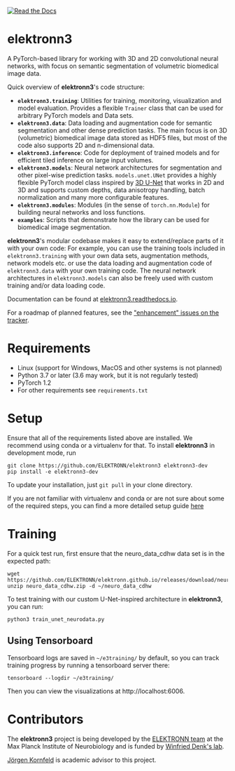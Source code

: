 [![Read the Docs](https://readthedocs.org/projects/elektronn3/badge/?version=latest)](https://elektronn3.readthedocs.io/en/latest/)

# elektronn3

A PyTorch-based library for working with 3D and 2D convolutional neural networks, with focus on semantic segmentation of volumetric biomedical image data.

Quick overview of **elektronn3**'s code structure:

- **`elektronn3.training`**: Utilities for training, monitoring, visualization and model evaluation. Provides a flexible `Trainer` class that can be used for arbitrary PyTorch models and Data sets.
- **`elektronn3.data`**: Data loading and augmentation code for semantic segmentation and other dense prediction tasks. The main focus is on 3D (volumetric) biomedical image data stored as HDF5 files, but most of the code also supports 2D and n-dimensional data.
- **`elektronn3.inference`**: Code for deployment of trained models and for efficient tiled inference on large input volumes.
- **`elektronn3.models`**: Neural network architectures for segmentation and other pixel-wise prediction tasks. `models.unet.UNet` provides a highly flexible PyTorch model class inspired by [3D U-Net](https://arxiv.org/abs/1606.06650) that works in 2D and 3D and supports custom depths, data anisotropy handling, batch normalization and many more configurable features.
- **`elektronn3.modules`**: Modules (in the sense of `torch.nn.Module`) for building neural networks and loss functions.
- **`examples`**: Scripts that demonstrate how the library can be used for biomedical image segmentation.

**elektronn3**'s modular codebase makes it easy to extend/replace parts of it with your own code: For example, you can use the training tools included in `elektronn3.training` with your own data sets, augmentation methods, network models etc. or use the data loading and augmentation code of `elektronn3.data` with your own training code. The neural network architectures in `elektronn3.models` can also be freely used with custom training and/or data loading code.

Documentation can be found at [elektronn3.readthedocs.io](https://elektronn3.readthedocs.io).

For a roadmap of planned features, see the ["enhancement" issues on the tracker](https://github.com/ELEKTRONN/elektronn3/issues?q=is%3Aissue+is%3Aopen+label%3Aenhancement).

# Requirements

- Linux (support for Windows, MacOS and other systems is not planned)
- Python 3.7 or later (3.6 may work, but it is not regularly tested)
- PyTorch 1.2
- For other requirements see `requirements.txt`

# Setup

Ensure that all of the requirements listed above are installed.
We recommend using conda or a virtualenv for that.
To install **elektronn3** in development mode, run

    git clone https://github.com/ELEKTRONN/elektronn3 elektronn3-dev
    pip install -e elektronn3-dev

To update your installation, just `git pull` in your clone
directory.

If you are not familiar with virtualenv and conda or are not sure about some of
the required steps, you can find a more detailed setup guide [here](https://github.com/ELEKTRONN/elektronn3/blob/master/setup.md)

# Training

For a quick test run, first ensure that the neuro_data_cdhw data set is
in the expected path:

    wget https://github.com/ELEKTRONN/elektronn.github.io/releases/download/neuro_data_cdhw/neuro_data_cdhw.zip
    unzip neuro_data_cdhw.zip -d ~/neuro_data_cdhw

To test training with our custom U-Net-inspired architecture in **elektronn3**,
you can run:

    python3 train_unet_neurodata.py


## Using Tensorboard

Tensorboard logs are saved in `~/e3training/` by default, so you can track training
progress by running a tensorboard server there:

    tensorboard --logdir ~/e3training/

Then you can view the visualizations at http://localhost:6006.

# Contributors

The **elektronn3** project is being developed by the
[ELEKTRONN team](https://github.com/orgs/ELEKTRONN/people) at the
Max Planck Institute of Neurobiology and is funded by
[Winfried Denk's lab](http://www.neuro.mpg.de/denk).

[Jörgen Kornfeld](http://www.neuro.mpg.de/person/43611/3242677)
is academic advisor to this project.
